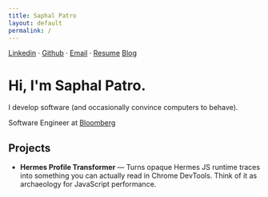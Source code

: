 ```yaml
---
title: Saphal Patro
layout: default
permalink: /
---
```


[Linkedin](https://www.linkedin.com/in/saphalpatro/) ·
[Github](https://github.com/saphal1998) ·
[Email](mailto:saphal1998@gmail.com) ·
[Resume](https://drive.google.com/file/d/1bchcQUT6Yc5s6r8yqiI14ERXMaD-HcVR/view?usp=drive_link)
[Blog](/blog/)

# Hi, I'm **Saphal Patro.**

I develop software (and occasionally convince computers to behave).

Software Engineer at [Bloomberg](https://www.bloomberg.com)

## Projects

- **Hermes Profile Transformer** — Turns opaque Hermes JS runtime traces into something you can actually read in Chrome DevTools. Think of it as archaeology for JavaScript performance.
